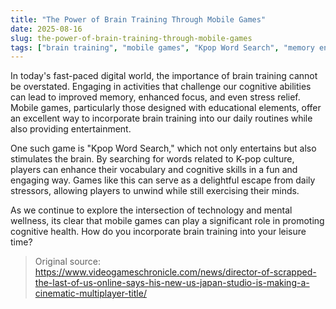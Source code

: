 ```yaml
---
title: "The Power of Brain Training Through Mobile Games"
date: 2025-08-16
slug: the-power-of-brain-training-through-mobile-games
tags: ["brain training", "mobile games", "Kpop Word Search", "memory enhancement"]
---
```

In today's fast-paced digital world, the importance of brain training cannot be overstated. Engaging in activities that challenge our cognitive abilities can lead to improved memory, enhanced focus, and even stress relief. Mobile games, particularly those designed with educational elements, offer an excellent way to incorporate brain training into our daily routines while also providing entertainment.

One such game is "Kpop Word Search," which not only entertains but also stimulates the brain. By searching for words related to K-pop culture, players can enhance their vocabulary and cognitive skills in a fun and engaging way. Games like this can serve as a delightful escape from daily stressors, allowing players to unwind while still exercising their minds.

As we continue to explore the intersection of technology and mental wellness, its clear that mobile games can play a significant role in promoting cognitive health. How do you incorporate brain training into your leisure time?

> Original source: https://www.videogameschronicle.com/news/director-of-scrapped-the-last-of-us-online-says-his-new-us-japan-studio-is-making-a-cinematic-multiplayer-title/